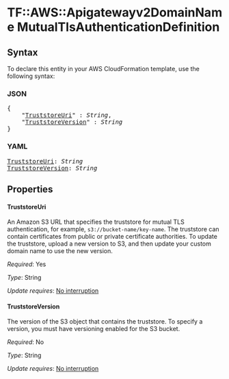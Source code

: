 # TF::AWS::Apigatewayv2DomainName MutualTlsAuthenticationDefinition

## Syntax

To declare this entity in your AWS CloudFormation template, use the following syntax:

### JSON

<pre>
{
    "<a href="#truststoreuri" title="TruststoreUri">TruststoreUri</a>" : <i>String</i>,
    "<a href="#truststoreversion" title="TruststoreVersion">TruststoreVersion</a>" : <i>String</i>
}
</pre>

### YAML

<pre>
<a href="#truststoreuri" title="TruststoreUri">TruststoreUri</a>: <i>String</i>
<a href="#truststoreversion" title="TruststoreVersion">TruststoreVersion</a>: <i>String</i>
</pre>

## Properties

#### TruststoreUri

An Amazon S3 URL that specifies the truststore for mutual TLS authentication, for example, `s3://bucket-name/key-name`.
The truststore can contain certificates from public or private certificate authorities. To update the truststore, upload a new version to S3, and then update your custom domain name to use the new version.

_Required_: Yes

_Type_: String

_Update requires_: [No interruption](https://docs.aws.amazon.com/AWSCloudFormation/latest/UserGuide/using-cfn-updating-stacks-update-behaviors.html#update-no-interrupt)

#### TruststoreVersion

The version of the S3 object that contains the truststore. To specify a version, you must have versioning enabled for the S3 bucket.

_Required_: No

_Type_: String

_Update requires_: [No interruption](https://docs.aws.amazon.com/AWSCloudFormation/latest/UserGuide/using-cfn-updating-stacks-update-behaviors.html#update-no-interrupt)


